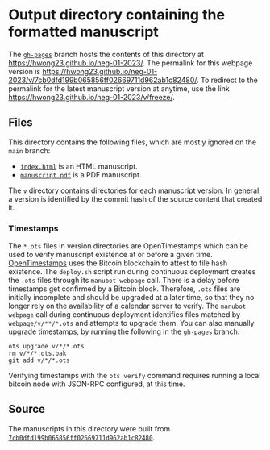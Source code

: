 # Output directory containing the formatted manuscript

The [`gh-pages`](https://github.com/hwong23/neg-01-2023/tree/gh-pages) branch hosts the contents of this directory at <https://hwong23.github.io/neg-01-2023/>.
The permalink for this webpage version is <https://hwong23.github.io/neg-01-2023/v/7cb0dfd199b065856ff02669711d962ab1c82480/>.
To redirect to the permalink for the latest manuscript version at anytime, use the link <https://hwong23.github.io/neg-01-2023/v/freeze/>.

## Files

This directory contains the following files, which are mostly ignored on the `main` branch:

+ [`index.html`](index.html) is an HTML manuscript.
+ [`manuscript.pdf`](manuscript.pdf) is a PDF manuscript.

The `v` directory contains directories for each manuscript version.
In general, a version is identified by the commit hash of the source content that created it.

### Timestamps

The `*.ots` files in version directories are OpenTimestamps which can be used to verify manuscript existence at or before a given time.
[OpenTimestamps](https://opentimestamps.org/) uses the Bitcoin blockchain to attest to file hash existence.
The `deploy.sh` script run during continuous deployment creates the `.ots` files through its `manubot webpage` call.
There is a delay before timestamps get confirmed by a Bitcoin block.
Therefore, `.ots` files are initially incomplete and should be upgraded at a later time, so that they no longer rely on the availability of a calendar server to verify.
The `manubot webpage` call during continuous deployment identifies files matched by `webpage/v/**/*.ots` and attempts to upgrade them.
You can also manually upgrade timestamps, by running the following in the `gh-pages` branch:

```shell
ots upgrade v/*/*.ots
rm v/*/*.ots.bak
git add v/*/*.ots
```

Verifying timestamps with the `ots verify` command requires running a local bitcoin node with JSON-RPC configured, at this time.

## Source

The manuscripts in this directory were built from
[`7cb0dfd199b065856ff02669711d962ab1c82480`](https://github.com/hwong23/neg-01-2023/commit/7cb0dfd199b065856ff02669711d962ab1c82480).
